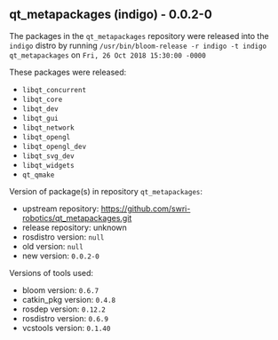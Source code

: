 ## qt_metapackages (indigo) - 0.0.2-0

The packages in the `qt_metapackages` repository were released into the `indigo` distro by running `/usr/bin/bloom-release -r indigo -t indigo qt_metapackages` on `Fri, 26 Oct 2018 15:30:00 -0000`

These packages were released:
- `libqt_concurrent`
- `libqt_core`
- `libqt_dev`
- `libqt_gui`
- `libqt_network`
- `libqt_opengl`
- `libqt_opengl_dev`
- `libqt_svg_dev`
- `libqt_widgets`
- `qt_qmake`

Version of package(s) in repository `qt_metapackages`:

- upstream repository: https://github.com/swri-robotics/qt_metapackages.git
- release repository: unknown
- rosdistro version: `null`
- old version: `null`
- new version: `0.0.2-0`

Versions of tools used:

- bloom version: `0.6.7`
- catkin_pkg version: `0.4.8`
- rosdep version: `0.12.2`
- rosdistro version: `0.6.9`
- vcstools version: `0.1.40`


